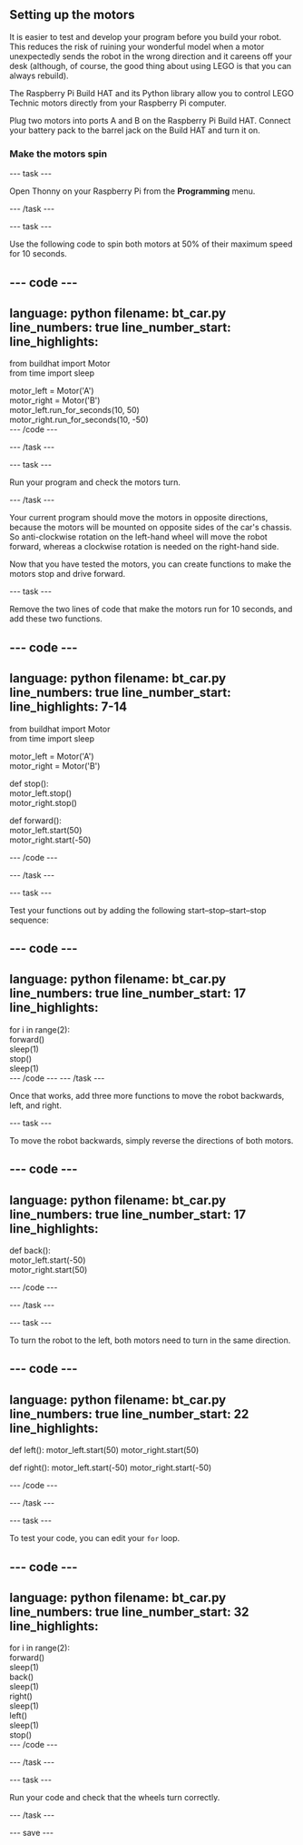 ## Setting up the motors

It is easier to test and develop your program before you build your robot. This reduces the risk of ruining your wonderful model when a motor unexpectedly sends the robot in the wrong direction and it careens off your desk (although, of course, the good thing about using LEGO is that you can always rebuild).

The Raspberry Pi Build HAT and its Python library allow you to control LEGO Technic motors directly from your Raspberry Pi computer.

Plug two motors into ports A and B on the Raspberry Pi Build HAT. Connect your battery pack to the barrel jack on the Build HAT and turn it on. 

### Make the motors spin

--- task ---

Open Thonny on your Raspberry Pi from the **Programming** menu.

--- /task ---

--- task ---

Use the following code to spin both motors at 50% of their maximum speed for 10 seconds.

--- code ---
---
language: python
filename: bt_car.py
line_numbers: true
line_number_start: 
line_highlights: 
---
from buildhat import Motor   
from time import sleep   

motor_left = Motor('A')   
motor_right = Motor('B')   
motor_left.run_for_seconds(10, 50)   
motor_right.run_for_seconds(10, -50)    
--- /code ---

--- /task ---

--- task ---

Run your program and check the motors turn.

--- /task ---

Your current program should move the motors in opposite directions, because the motors will be mounted on opposite sides of the car's chassis. So anti-clockwise rotation on the left-hand wheel will move the robot forward, whereas a clockwise rotation is needed on the right-hand side.

Now that you have tested the motors, you can create functions to make the motors stop and drive forward.

--- task ---

Remove the two lines of code that make the motors run for 10 seconds, and add these two functions.

--- code ---
---
language: python
filename: bt_car.py
line_numbers: true
line_number_start: 
line_highlights: 7-14
---
from buildhat import Motor   
from time import sleep    

motor_left = Motor('A')    
motor_right = Motor('B')    

def stop():    
  motor_left.stop()    
  motor_right.stop()    


def forward():     
  motor_left.start(50)     
  motor_right.start(-50)     


--- /code ---

--- /task ---

--- task ---

Test your functions out by adding the following start–stop–start–stop sequence:

--- code ---
---
language: python
filename: bt_car.py
line_numbers: true
line_number_start: 17
line_highlights: 
---
for i in range(2):    
  forward()    
  sleep(1)    
  stop()    
  sleep(1)    
--- /code ---
--- /task ---


Once that works, add three more functions to move the robot backwards, left, and right.

--- task ---

To move the robot backwards, simply reverse the directions of both motors.

--- code ---
---
language: python
filename: bt_car.py
line_numbers: true
line_number_start: 17
line_highlights: 
---
def back():    
  motor_left.start(-50)     
  motor_right.start(50)      


--- /code ---

--- /task ---

--- task ---

To turn the robot to the left, both motors need to turn in the same direction.

--- code ---
---
language: python
filename: bt_car.py
line_numbers: true
line_number_start: 22
line_highlights: 
---
def left():
  motor_left.start(50)
  motor_right.start(50)


def right():
  motor_left.start(-50)
  motor_right.start(-50)


--- /code ---

--- /task ---

--- task ---

To test your code, you can edit your `for` loop.

--- code ---
---
language: python
filename: bt_car.py
line_numbers: true
line_number_start: 32
line_highlights: 
---
for i in range(2):    
  forward()     
  sleep(1)     
  back()     
  sleep(1)     
  right()     
  sleep(1)     
  left()      
  sleep(1)      
  stop()      
--- /code ---

--- /task ---

--- task ---

Run your code and check that the wheels turn correctly.

--- /task ---

--- save ---
